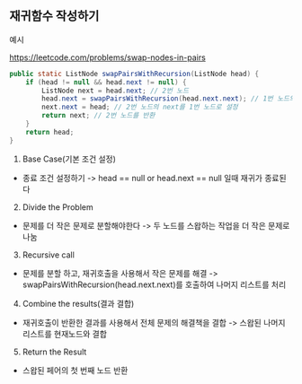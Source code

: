 ## 재귀함수 작성하기

예시

https://leetcode.com/problems/swap-nodes-in-pairs

``` java
public static ListNode swapPairsWithRecursion(ListNode head) {
    if (head != null && head.next != null) {
        ListNode next = head.next; // 2번 노드
        head.next = swapPairsWithRecursion(head.next.next); // 1번 노드의 next를 재귀 호출 결과로 설정
        next.next = head; // 2번 노드의 next를 1번 노드로 설정
        return next; // 2번 노드를 반환
    }
    return head;
}
```

1. Base Case(기본 조건 설정)
- 종료 조건 설정하기
-> head == null or head.next == null 일때 재귀가 종료된다 

2. Divide the Problem
- 문제를 더 작은 문제로 분할해야한다
-> 두 노드를 스왑하는 작업을 더 작은 문제로 나눔

3. Recursive call
- 문제를 분할 하고, 재귀호출을 사용해서 작은 문제를 해결
-> swapPairsWithRecursion(head.next.next)를 호출하여 나머지 리스트를 처리 

4. Combine the results(결과 결합)
- 재귀호출이 반환한 결과를 사용해서 전체 문제의 해결책을 결합
-> 스왑된 나머지 리스트를 현재노드와 결합 

5. Return the Result
- 스왑된 페어의 첫 번째 노드 반환

